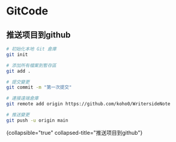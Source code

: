 # GitCode

<primary-label ref="git"/>
<secondary-label ref="2024.09.25"/>
<secondary-label ref="beta"/>
<secondary-label ref="experimental"/>

## 推送项目到github
```Bash
# 初始化本地 Git 倉庫
git init

# 添加所有檔案到暫存區
git add .

# 提交變更
git commit -m "第一次提交"

# 連接遠端倉庫
git remote add origin https://github.com/koho0/WritersideNote

# 推送變更
git push -u origin main
```
{collapsible="true" collapsed-title="推送项目到github"}